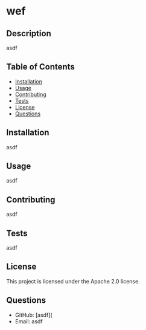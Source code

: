 # wef

## Description
asdf

## Table of Contents
- [Installation](#installation)
- [Usage](#usage)
- [Contributing](#contributing)
- [Tests](#tests)
- [License](#license)
- [Questions](#questions)

## Installation
asdf

## Usage
asdf

## Contributing
asdf

## Tests
asdf

## License
This project is licensed under the Apache 2.0 license.

## Questions
- GitHub: [asdf](
- Email: asdf
